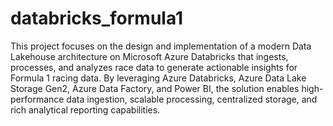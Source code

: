# databricks_formula1
This project focuses on the design and implementation of a modern Data Lakehouse architecture on Microsoft Azure Databricks that ingests, processes, and analyzes race data to generate actionable insights for Formula 1 racing data. By leveraging Azure Databricks, Azure Data Lake Storage Gen2, Azure Data Factory, and Power BI, the solution enables high-performance data ingestion, scalable processing, centralized storage, and rich analytical reporting capabilities.
